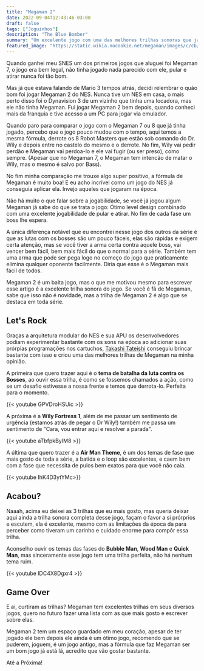 ```yaml
---
title: "Megaman 2"
date: 2022-09-04T12:43:46-03:00
draft: false
tags: ["Joguinhos"]
description: "The Blue Bomber"
summary: "Um excelente jogo com uma das melhores trilhas sonoras que já escutei"
featured_image: "https://static.wikia.nocookie.net/megaman/images/c/cb/Rockman_2_package_art.png/revision/latest?cb=20191116023117"
---
```


Quando ganhei meu SNES um dos primeiros jogos que aluguei foi Megaman 7, o jogo era bem legal, não tinha jogado nada parecido com ele, pular e atirar nunca foi tão bom.

Mas já que estava falando de Mario 3 tempos atrás, decidi relembrar o quão bom foi jogar Megaman 2 do NES. Nunca tive um NES em casa, o mais perto disso foi o Dynavision 3 de um vizinho que tinha uma locadora, mas ele não tinha Megaman. Fui jogar Megaman 2 bem depois, quando conheci mais da franquia e tive acesso a um PC para jogar via emulador.

Quando paro para comparar o jogo com o Megaman 7 ou 8 que já tinha jogado, percebo que o jogo pouco mudou com o tempo, aqui temos a mesma fórmula, derrote os 8 Robot Masters que estão sob comando do Dr. Wily e depois entre no castelo do mesmo e o derrote. No fim, Wily vai pedir perdão e Megaman vai perdoa-lo e ele vai fugir (ou ser preso), como sempre. (Apesar que no Megaman 7, o Megaman tem intencão de matar o Wily, mas o mesmo é salvo por Bass). 

No fim minha comparação me trouxe algo super positivo, a fórmula de Megaman é muito boa! E eu acho incrível como um jogo do NES já conseguia aplicar ela. Invejo aqueles que jogaram na época.

Não há muito o que falar sobre a jogabilidade, se você já jogou algum Megaman já sabe do que se trata o jogo: Ótimo level design combinado com uma excelente jogabilidade de pular e atirar. No fim de cada fase um boss lhe espera. 

A única diferença notável que eu encontrei nesse jogo dos outros da série é que as lutas com os bosses são um pouco fáceis, elas são rápidas e exigem certa atenção, mas se você tiver a arma certa contra aquele boss, vai vencer bem fácil, bem mais fácil do que o normal para a série. Também tem uma arma que pode ser pega logo no começo do jogo que praticamente elimina qualquer oponente facilmente. Diria que esse é o Megaman mais fácil de todos.

Megaman 2 é um baita jogo, mas o que me motivou mesmo para escrever esse artigo é a excelente trilha sonora do jogo. Se você é fã de Megaman, sabe que isso não é novidade, mas a trilha de Megaman 2 é algo que se destaca em toda série.

## Let's Rock

Graças a arquitetura modular do NES e sua APU os desenvolvedores podiam experimentar bastante com os sons na eṕoca ao adicionar suas prórpias programações nos cartuchos, [Takashi Tateishi](https://capcom.fandom.com/wiki/Takashi_Tateishi) conseguiu brincar bastante com isso e criou uma das melhores trilhas de Megaman na minha opinião.

A primeira que quero trazer aqui é o **tema de batalha da luta contra os Bosses**, ao ouvir essa trilha, é como se fossemos chamados a ação, como se um desafio estivesse a nossa frente e temos que derrota-lo. Perfeita para o momento.

{{< youtube GPVDroHSUic >}}

A próxima é a **Wily Fortress 1**, além de me passar um sentimento de urgência (estamos atrás de pegar o Dr Wily!) também me passa um sentimento de "Cara, vou entrar aqui e resolver a parada". 

{{< youtube aTbfpkByIM8 >}}

A última que quero trazer é a **Air Man Theme**, é um dos temas de fase que mais gosto de toda a série, a batida e o loop são excelentes, e caem bem com a fase que necessita de pulos bem exatos para que você não caia.

{{< youtube IhK4D3ytYMc>}}

## Acabou?

Naaah, acima eu deixei as 3 trilhas que eu mais gosto, mas queria deixar aqui ainda a trilha sonora completa desse jogo, façam o favor a si prórprios e escutem, ela é excelente, mesmo com as limitações da época da para perceber como tiveram um carinho e cuidado enorme para compôr essa trilha.

Aconselho ouvir os temas das fases do **Bubble Man**, **Wood Man** e **Quick Man**, mas sinceramente esse jogo tem uma trilha perfeita, não há nenhum tema ruim.

{{< youtube lDC4X8Dgxr4 >}}

## Game Over

E ai, curtiram as trilhas? Megaman tem excelentes trilhas em seus diversos jogos, quero no futuro fazer uma lista com as que mais gosto e escrever sobre elas. 

Megaman 2 tem um espaço guardado em meu coração, apesar de ter jogado ele bem depois ele ainda é um ótimo jogo, recomendo que se puderem, joguem, é um jogo antigo, mas a fórmula que faz Megaman ser um bom jogo já está lá, acredito que vão gostar bastante.

Até a Próxima!






